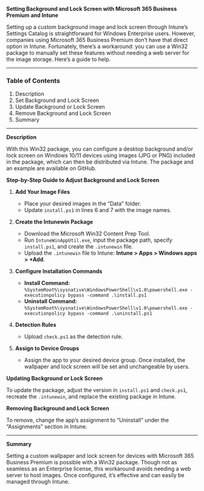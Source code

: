 **Setting Background and Lock Screen with Microsoft 365 Business Premium and Intune**

Setting up a custom background image and lock screen through Intune’s Settings Catalog is straightforward for Windows Enterprise users. However, companies using Microsoft 365 Business Premium don’t have that direct option in Intune. Fortunately, there’s a workaround: you can use a Win32 package to manually set these features without needing a web server for the image storage. Here’s a guide to help.

---

### Table of Contents

1. Description
2. Set Background and Lock Screen
3. Update Background or Lock Screen
4. Remove Background and Lock Screen
5. Summary

---

**Description**

With this Win32 package, you can configure a desktop background and/or lock screen on Windows 10/11 devices using images (JPG or PNG) included in the package, which can then be distributed via Intune. The package and an example are available on GitHub.

**Step-by-Step Guide to Adjust Background and Lock Screen**

1. **Add Your Image Files**  
   - Place your desired images in the “Data” folder.
   - Update `install.ps1` in lines 6 and 7 with the image names.

2. **Create the Intunewin Package**
   - Download the Microsoft Win32 Content Prep Tool.
   - Run `IntuneWinAppUtil.exe`, input the package path, specify `install.ps1`, and create the `.intunewin` file.
   - Upload the `.intunewin` file to Intune: **Intune > Apps > Windows apps > +Add**.

3. **Configure Installation Commands**  
   - **Install Command:**  
     `%SystemRoot%\sysnative\WindowsPowerShell\v1.0\powershell.exe -executionpolicy bypass -command .\install.ps1`
   - **Uninstall Command:**  
     `%SystemRoot%\sysnative\WindowsPowerShell\v1.0\powershell.exe -executionpolicy bypass -command .\uninstall.ps1`

4. **Detection Rules**  
   - Upload `check.ps1` as the detection rule.

5. **Assign to Device Groups**  
   - Assign the app to your desired device group. Once installed, the wallpaper and lock screen will be set and unchangeable by users.

**Updating Background or Lock Screen**

To update the package, adjust the version in `install.ps1` and `check.ps1`, recreate the `.intunewin`, and replace the existing package in Intune.

**Removing Background and Lock Screen**

To remove, change the app’s assignment to “Uninstall” under the “Assignments” section in Intune.

---

**Summary**

Setting a custom wallpaper and lock screen for devices with Microsoft 365 Business Premium is possible with a Win32 package. Though not as seamless as an Enterprise license, this workaround avoids needing a web server to host images. Once configured, it’s effective and can easily be managed through Intune.